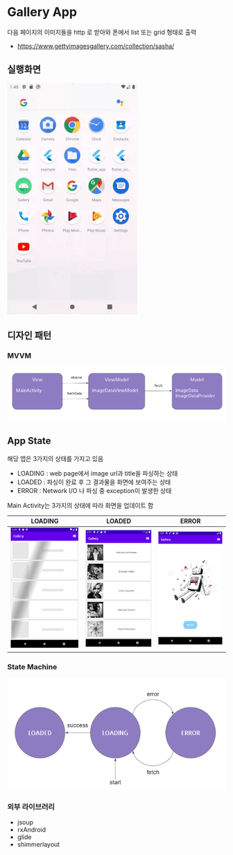 # Gallery App

다음 페이지의 이미지들을 http 로 받아와 폰에서 list 또는 grid 형태로 출력
- https://www.gettyimagesgallery.com/collection/sasha/

## 실행화면

![run](./image/run.gif)

## 디자인 패턴
  
### MVVM

![pattern](./image/pattern.png)

## App State

해당 앱은 3가지의 상태를 가지고 있음

- LOADING : web page에서 image url과 title을 파싱하는 상태
- LOADED : 파싱이 완료 후 그 결과물을 화면에 보여주는 상태
- ERROR : Network I/O 나 파싱 중 exception이 발생한 상태

Main Activity는 3가지의 상태에 따라 화면을 업데이트 함

|LOADING|LOADED|ERROR|
|------|---|---|
|![loading](./image/loading.png)|![loaded](./image/loaded.png)|![error](./image/error.png)|

### State Machine

![statemachine](./image/statemachine.png)

### 외부 라이브러리

- jsoup
- rxAndroid
- glide
- shimmerlayout